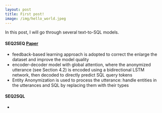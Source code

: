 ```yaml
---
layout: post
title: First post!
image: /img/hello_world.jpeg
---
```


In this post, I will go through several text-to-SQL models.

#### SEQ2SEQ [Paper](https://www.aclweb.org/anthology/P17-1089.pdf)
* feedback-based learning approach is adopted to correct the enlarge the dataset and improve the model quality
* encoder-decoder model with global attention, where the anonymized utterance (see Section 4.2) is encoded using a 
bidirectional LSTM network, then decoded to directly predict SQL query tokens
* Entity Anonymization is used to process the utterance: handle entities in the utterances and SQL by 
replacing them with their types

#### SEQ2SQL
* 
